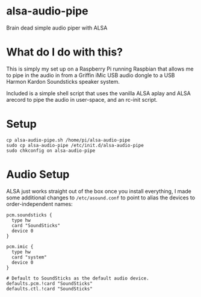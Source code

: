 # alsa-audio-pipe
Brain dead simple audio piper with ALSA

# What do I do with this?

This is simply my set up on a Raspberry Pi running Raspbian that allows
me to pipe in the audio in from a Griffin iMic USB audio dongle to a USB
Harmon Kardon Soundsticks speaker system.

Included is a simple shell script that uses the vanilla ALSA aplay and ALSA arecord to pipe the audio in user-space, and an rc-init script.

# Setup

```
cp alsa-audio-pipe.sh /home/pi/alsa-audio-pipe
sudo cp alsa-audio-pipe /etc/init.d/alsa-audio-pipe
sudo chkconfig on alsa-audio-pipe
```

# Audio Setup

ALSA just works straight out of the box once you install everything, I made some additional changes to ```/etc/asound.conf``` to point to alias the devices to order-independent names:

```
pcm.soundsticks {
  type hw
  card "SoundSticks"
  device 0
}

pcm.imic {
  type hw
  card "system"
  device 0
}

# Default to SoundSticks as the default audio device.
defaults.pcm.!card "SoundSticks"
defaults.ctl.!card "SoundSticks"
```



